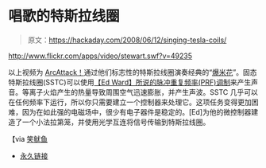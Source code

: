 # 唱歌的特斯拉线圈

> 原文：<https://hackaday.com/2008/06/12/singing-tesla-coils/>

 <http://www.flickr.com/apps/video/stewart.swf?v=49235>

   
以上视频为 [ArcAttack！](http://arcattack.com/)通过他们标志性的特斯拉线圈演奏经典的“[爆米花](http://en.wikipedia.org/wiki/Popcorn_(instrumental))”。固态特斯拉线圈(SSTC)可以使用[【Ed Ward】所说的脉冲重复频率(PRF)调制](http://stevehv.4hv.org/MusicalSSTCs.htm)来产生声音。等离子火焰产生的热量导致周围空气迅速膨胀，并产生声波。SSTC 几乎可以在任何频率下运行，所以你只需要建立一个控制器来处理它。这项任务变得更加困难，因为在如此强的电磁场中，很少有电子器件是稳定的。[Ed]为他的微控制器建造了一个小法拉第笼，并使用光学互连将信号传输到特斯拉线圈。

【via [笑鱿鱼](http://laughingsquid.com/singing-tesla-coils-by-arcattack/)

*   [永久链接](http://www.flickr.com/photos/cheesebikini/2571801909/)